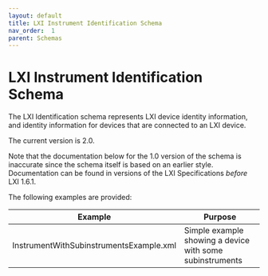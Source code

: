 ```yaml
---
layout: default
title: LXI Instrument Identification Schema
nav_order:  1
parent: Schemas
---
```


# LXI Instrument Identification Schema

The LXI Identification schema represents LXI device 
identity information, and identity information for 
devices that are connected to an LXI device.

The current version is 2.0.

Note that the documentation below for the 1.0 version of the
schema is inaccurate since the schema itself is based on an 
earlier style. Documentation can be found in versions of  the
LXI Specifications <em>before</em> LXI 1.6.1.

The following examples are provided:

| Example | Purpose |
| ------------- |-------------|
| InstrumentWithSubinstrumentsExample.xml | Simple example showing a device with some subinstruments |
